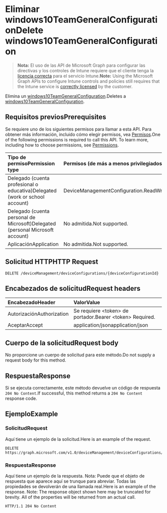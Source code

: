 # <a name="delete-windows10teamgeneralconfiguration"></a><span data-ttu-id="feab5-101">Eliminar windows10TeamGeneralConfiguration</span><span class="sxs-lookup"><span data-stu-id="feab5-101">Delete windows10TeamGeneralConfiguration</span></span>

> <span data-ttu-id="feab5-102">**Nota:** El uso de las API de Microsoft Graph para configurar las directivas y los controles de Intune requiere que el cliente tenga la [licencia correcta](https://go.microsoft.com/fwlink/?linkid=839381) para el servicio Intune.</span><span class="sxs-lookup"><span data-stu-id="feab5-102">**Note:** Using the Microsoft Graph APIs to configure Intune controls and policies still requires that the Intune service is [correctly licensed](https://go.microsoft.com/fwlink/?linkid=839381) by the customer.</span></span>

<span data-ttu-id="feab5-103">Elimina un [windows10TeamGeneralConfiguration](../resources/intune_deviceconfig_windows10teamgeneralconfiguration.md).</span><span class="sxs-lookup"><span data-stu-id="feab5-103">Deletes a [windows10TeamGeneralConfiguration](../resources/intune_deviceconfig_windows10teamgeneralconfiguration.md).</span></span>
## <a name="prerequisites"></a><span data-ttu-id="feab5-104">Requisitos previos</span><span class="sxs-lookup"><span data-stu-id="feab5-104">Prerequisites</span></span>
<span data-ttu-id="feab5-p101">Se requiere uno de los siguientes permisos para llamar a esta API. Para obtener más información, incluido cómo elegir permisos, vea [Permisos](../../../concepts/permissions_reference.md).</span><span class="sxs-lookup"><span data-stu-id="feab5-p101">One of the following permissions is required to call this API. To learn more, including how to choose permissions, see [Permissions](../../../concepts/permissions_reference.md).</span></span>

|<span data-ttu-id="feab5-107">Tipo de permiso</span><span class="sxs-lookup"><span data-stu-id="feab5-107">Permission type</span></span>|<span data-ttu-id="feab5-108">Permisos (de más a menos privilegiados)</span><span class="sxs-lookup"><span data-stu-id="feab5-108">Permissions (from most to least privileged)</span></span>|
|:---|:---|
|<span data-ttu-id="feab5-109">Delegado (cuenta profesional o educativa)</span><span class="sxs-lookup"><span data-stu-id="feab5-109">Delegated (work or school account)</span></span>|<span data-ttu-id="feab5-110">DeviceManagementConfiguration.ReadWrite.All</span><span class="sxs-lookup"><span data-stu-id="feab5-110">DeviceManagementConfiguration.ReadWrite.All</span></span>|
|<span data-ttu-id="feab5-111">Delegado (cuenta personal de Microsoft)</span><span class="sxs-lookup"><span data-stu-id="feab5-111">Delegated (personal Microsoft account)</span></span>|<span data-ttu-id="feab5-112">No admitida.</span><span class="sxs-lookup"><span data-stu-id="feab5-112">Not supported.</span></span>|
|<span data-ttu-id="feab5-113">Aplicación</span><span class="sxs-lookup"><span data-stu-id="feab5-113">Application</span></span>|<span data-ttu-id="feab5-114">No admitida.</span><span class="sxs-lookup"><span data-stu-id="feab5-114">Not supported.</span></span>|

## <a name="http-request"></a><span data-ttu-id="feab5-115">Solicitud HTTP</span><span class="sxs-lookup"><span data-stu-id="feab5-115">HTTP Request</span></span>
<!-- {
  "blockType": "ignored"
}
-->
``` http
DELETE /deviceManagement/deviceConfigurations/{deviceConfigurationId}
```

## <a name="request-headers"></a><span data-ttu-id="feab5-116">Encabezados de solicitud</span><span class="sxs-lookup"><span data-stu-id="feab5-116">Request headers</span></span>
|<span data-ttu-id="feab5-117">Encabezado</span><span class="sxs-lookup"><span data-stu-id="feab5-117">Header</span></span>|<span data-ttu-id="feab5-118">Valor</span><span class="sxs-lookup"><span data-stu-id="feab5-118">Value</span></span>|
|:---|:---|
|<span data-ttu-id="feab5-119">Autorización</span><span class="sxs-lookup"><span data-stu-id="feab5-119">Authorization</span></span>|<span data-ttu-id="feab5-120">Se requiere &lt;token&gt; de portador.</span><span class="sxs-lookup"><span data-stu-id="feab5-120">Bearer &lt;token&gt; Required.</span></span>|
|<span data-ttu-id="feab5-121">Aceptar</span><span class="sxs-lookup"><span data-stu-id="feab5-121">Accept</span></span>|<span data-ttu-id="feab5-122">application/json</span><span class="sxs-lookup"><span data-stu-id="feab5-122">application/json</span></span>|

## <a name="request-body"></a><span data-ttu-id="feab5-123">Cuerpo de la solicitud</span><span class="sxs-lookup"><span data-stu-id="feab5-123">Request body</span></span>
<span data-ttu-id="feab5-124">No proporcione un cuerpo de solicitud para este método.</span><span class="sxs-lookup"><span data-stu-id="feab5-124">Do not supply a request body for this method.</span></span>

## <a name="response"></a><span data-ttu-id="feab5-125">Respuesta</span><span class="sxs-lookup"><span data-stu-id="feab5-125">Response</span></span>
<span data-ttu-id="feab5-126">Si se ejecuta correctamente, este método devuelve un código de respuesta `204 No Content`.</span><span class="sxs-lookup"><span data-stu-id="feab5-126">If successful, this method returns a `204 No Content` response code.</span></span>

## <a name="example"></a><span data-ttu-id="feab5-127">Ejemplo</span><span class="sxs-lookup"><span data-stu-id="feab5-127">Example</span></span>
### <a name="request"></a><span data-ttu-id="feab5-128">Solicitud</span><span class="sxs-lookup"><span data-stu-id="feab5-128">Request</span></span>
<span data-ttu-id="feab5-129">Aquí tiene un ejemplo de la solicitud.</span><span class="sxs-lookup"><span data-stu-id="feab5-129">Here is an example of the request.</span></span>
``` http
DELETE https://graph.microsoft.com/v1.0/deviceManagement/deviceConfigurations/{deviceConfigurationId}
```

### <a name="response"></a><span data-ttu-id="feab5-130">Respuesta</span><span class="sxs-lookup"><span data-stu-id="feab5-130">Response</span></span>
<span data-ttu-id="feab5-p102">Aquí tiene un ejemplo de la respuesta. Nota: Puede que el objeto de respuesta que aparece aquí se trunque para abreviar. Todas las propiedades se devolverán de una llamada real.</span><span class="sxs-lookup"><span data-stu-id="feab5-p102">Here is an example of the response. Note: The response object shown here may be truncated for brevity. All of the properties will be returned from an actual call.</span></span>
``` http
HTTP/1.1 204 No Content
```



